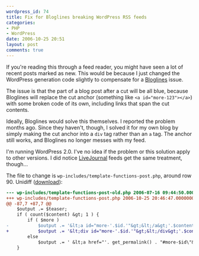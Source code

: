 ```yaml
---
wordpress_id: 74
title: Fix for Bloglines breaking WordPress RSS feeds
categories:
- PHP
- WordPress
date: 2006-10-25 20:51
layout: post
comments: true
---
```

If you're reading this through a feed reader, you might have seen a lot of recent posts marked as new. This would be because I just changed the WordPress generation code slightly to compensate for a <a href="http://www.bloglines.com/">Bloglines</a> issue.

The issue is that the part of a blog post after a cut will be all blue, because Bloglines will replace the cut anchor (something like <code>&lt;a id="more-123"&gt;&lt;/a&gt;</code>) with some broken code of its own, including links that span the cut contents.

<!--more-->

Ideally, Bloglines would solve this themselves. I reported the problem months ago. Since they haven't, though, I solved it for my own blog by simply making the cut anchor into a <code>div</code> tag rather than an <code>a</code> tag. The anchor still works, and Bloglines no longer messes with my feed.

I'm running WordPress 2.0. I've no idea if the problem or this solution apply to other versions. I did notice <a href="http://www.livejournal.com/">LiveJournal</a> feeds get the same treatment, though…

The file to change is <code>wp-includes/template-functions-post.php</code>, around row 90. Unidiff (<a href="http://henrik.nyh.se/uploads/bloglineswordpress.diff">download</a>):

``` diff
--- wp-includes/template-functions-post-old.php	2006-07-16 09:44:50.000000000 +0200
+++ wp-includes/template-functions-post.php	2006-10-25 20:46:47.000000000 +0200
@@ -87,7 +87,7 @@
 	$output .= $teaser;
 	if ( count($content) &gt; 1 ) {
 		if ( $more )
-			$output .= '&lt;a id="more-'.$id.'"&gt;&lt;/a&gt;'.$content[1];
+			$output .= '&lt;div id="more-'.$id.'"&gt;&lt;/div&gt;'.$content[1];
 		else
 			$output .= ' &lt;a href="'. get_permalink() . "#more-$id\"&gt;$more_link_text&lt;/a&gt;";
 	}
```
